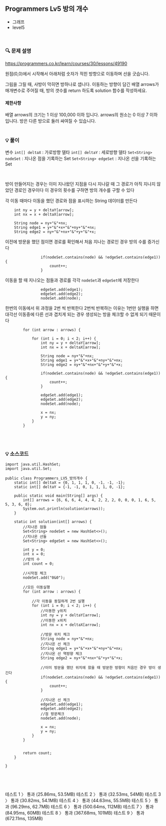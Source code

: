 ## Programmers Lv5 방의 개수
- 그래프
- level5

<br>


### 🔍 문제 설명
https://programmers.co.kr/learn/courses/30/lessons/49190

원점(0,0)에서 시작해서 아래처럼 숫자가 적힌 방향으로 이동하며 선을 긋습니다.

그림을 그릴 때, 사방이 막히면 방하나로 샙니다.
이동하는 방향이 담긴 배열 arrows가 매개변수로 주어질 때, 방의 갯수를 return 하도록 solution 함수를 작성하세요.


#### 제한사항
배열 arrows의 크기는 1 이상 100,000 이하 입니다.
arrows의 원소는 0 이상 7 이하 입니다.
방은 다른 방으로 둘러 싸여질 수 있습니다.
<br><br>

###  💡 풀이

변수
`int[] deltaX` : 가로방향 델타 
`int[] deltaY` : 세로방향 델타
`Set<String> nodeSet` : 지나온 점을 기록하는 Set
`Set<String> edgeSet` : 지나온 선을 기록하는 Set


<br>

방이 만들어지는 경우는 이미 지나왔던 지점을 다시 지나갈 때 그 경로가 아직 지나지 않았던 경로인 경우이다
이 경우의 횟수를 구하면 방의 개수를 구할 수 있다

각 이동 때마다 이동을 했던 경로와 점을 표시하는 String 데이터를 만든다

```
	int ny = y + deltaY[arrow];
	int nx = x + deltaX[arrow];
				
	String node = ny+"&"+nx;
	String edge1 = y+"&"+x+"&"+ny+"&"+nx;
	String edge2 = ny+"&"+nx+"&"+y+"&"+x;
```

이전에 방문을 했던 점이면 경로를 확인해서 처음 지나는 경로인 경우 방의 수를 증가신다

```
				if(nodeSet.contains(node) && !edgeSet.contains(edge1)) {
					count++;
				}
```

이동을 할 때 지나오는 점들과 경로를 각각 `nodeSet`과 `edgeSet`에 저장한다

```
				edgeSet.add(edge1);
				edgeSet.add(edge2);
				nodeSet.add(node);
```

한번의 이동에서 위 과정을 2번 씩 반복한다
2번씩 반복하는 이유는 1번만 실행을 하면 대각선 이동중에 다른 선과 겹치게 되는 경우 생성되는 방을 체크할 수 없게 되기 때문이다

```
		for (int arrow : arrows) {
			
			for (int i = 0; i < 2; i++) {
				int ny = y + deltaY[arrow];
				int nx = x + deltaX[arrow];
				
				String node = ny+"&"+nx;
				String edge1 = y+"&"+x+"&"+ny+"&"+nx;
				String edge2 = ny+"&"+nx+"&"+y+"&"+x;
				
				if(nodeSet.contains(node) && !edgeSet.contains(edge1)) {
					count++;
				}
				
				edgeSet.add(edge1);
				edgeSet.add(edge2);
				nodeSet.add(node);
				
				x = nx;
				y = ny;
			}
		}
```


<br><br>

###  💡 소스코드
```
import java.util.HashSet;
import java.util.Set;

public class Programmers_LV5_방의개수 {
	static int[] deltaX = {0, 1, 1, 1, 0, -1, -1, -1};
	static int[] deltaY = {-1, -1, 0, 1, 1, 1, 0, -1};
	
	public static void main(String[] args) {
		int[] arrows = {6, 6, 6, 4, 4, 4, 2, 2, 2, 0, 0, 0, 1, 6, 5, 5, 3, 6, 0};
		System.out.println(solution(arrows));
	}
	
	static int solution(int[] arrows) {
		//지나온 점들
		Set<String> nodeSet = new HashSet<>();
		//지나온 선들
		Set<String> edgeSet = new HashSet<>();
		
		int y = 0;
		int x = 0;
		//방의 수
		int count = 0;
		
		//시작점 체크
		nodeSet.add("0&0");
		
		//모든 이동실행
		for (int arrow : arrows) {
			
			//각 이동을 동일하게 2번 실행
			for (int i = 0; i < 2; i++) {
				//이동한 y위치
				int ny = y + deltaY[arrow];
				//이동한 x위치
				int nx = x + deltaX[arrow];
				
				//방문 위치 체크
				String node = ny+"&"+nx;
				//지나온 선 체크
				String edge1 = y+"&"+x+"&"+ny+"&"+nx;
				//지나온 선 역방향 체크
				String edge2 = ny+"&"+nx+"&"+y+"&"+x;
				
				//이미 방문을 했던 위치에 왔을 때 방문한 방향이 처음인 경우 방이 생긴다
				if(nodeSet.contains(node) && !edgeSet.contains(edge1)) {
					count++;
				}
				
				//지나온 선 체크
				edgeSet.add(edge1);
				edgeSet.add(edge2);
				//점 방문체크
				nodeSet.add(node);
				
				x = nx;
				y = ny;
			}
		}
		
		
		return count;
	}

}



```


<br>


테스트 1 〉	통과 (25.86ms, 53.5MB)
테스트 2 〉	통과 (32.53ms, 54MB)
테스트 3 〉	통과 (30.82ms, 54.1MB)
테스트 4 〉	통과 (44.63ms, 55.5MB)
테스트 5 〉	통과 (96.29ms, 62.7MB)
테스트 6 〉	통과 (500.64ms, 112MB)
테스트 7 〉	통과 (84.95ms, 60MB)
테스트 8 〉	통과 (367.68ms, 101MB)
테스트 9 〉	통과 (672.11ms, 135MB)